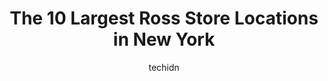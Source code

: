 ---
layout: ampstory
image: https://i0.wp.com/www.depkes.org/wp-content/uploads/2023/06/ross-0-in-new-york-1685967725.jpeg?resize=640,853
author: techidn
featured: false
description: Discover the impressive array of Ross options in New York, where you can find 10 of the largest Ross establishments in the area. From renowned classics to hidden gems, New York offers a dive
title: The 10 Largest Ross Store Locations in New York
cover:
   title: The 10 Largest Ross Store Locations in New York
   subtitle: Rickpate
   background: https://www.depkes.org/wp-content/uploads/2023/06/ross-0-in-new-york-1685967725.jpeg

pages: 
 - layout: thirds
   top: <h1>#1 Ross Dress for Less</h1>
   bottom: "<p>I always find great little surprises here. Nice variety of home and housewares. The store is usually pretty clean and the prices are fantastic.  I definitely recommend th</p>"
   background: https://www.depkes.org/wp-content/uploads/2023/06/ross-1-in-new-york-1685967726.jpeg
   backgroundblur: true
 - layout: thirds
   top: <h1>#2 Ross Dress for Less</h1>
   bottom: "<p>3371 US-1, Lawrenceville, NJ 08648, United States</p>"
   background: https://www.depkes.org/wp-content/uploads/2023/06/ross-2-in-new-york-1685967726.jpeg
   cta:
      link: https://www.depkes.org/blog/the-10-largest-ross-store-locations-in-new-york/
      text: The 10 Largest Ross Store Locations in New York
 - layout: thirds
   top: <h1>#3 Ross Dress for Less</h1>
   bottom: "<p>440 US-130, East Windsor, NJ 08520, United States</p>"
   background: https://www.depkes.org/wp-content/uploads/2023/06/ross-3-in-new-york-1685967726.jpeg
   cta:
      link: https://www.depkes.org/blog/the-10-largest-ross-store-locations-in-new-york/
      text: The 10 Largest Ross Store Locations in New York
 - layout: thirds
   top: <h1>#4 Dresses for Less</h1>
   bottom: "<p>92-26 Merrick Blvd, Queens, NY 11433, United States</p>"
   background: https://images.unsplash.com/photo-1488554378835-f7acf46e6c98?ixlib=rb-4.0.3&ixid=MnwxMjA3fDB8MHxwaG90by1wYWdlfHx8fGVufDB8fHx8&auto=format&fit=crop&w=640&h=853&q=80
   cta:
      link: https://www.depkes.org/blog/the-10-largest-ross-store-locations-in-new-york/
      text: The 10 Largest Ross Store Locations in New York
 - layout: thirds
   top: <h1>#5 Ross Metals Corp.</h1>
   bottom: "<p>54 W 47th St, New York, NY 10036, United States</p>"
   background: https://images.unsplash.com/photo-1608411404720-c8f0417bcdba?ixlib=rb-4.0.3&ixid=MnwxMjA3fDB8MHxwaG90by1wYWdlfHx8fGVufDB8fHx8&auto=format&fit=crop&w=640&h=853&q=80
   cta:
      link: https://www.depkes.org/blog/the-10-largest-ross-store-locations-in-new-york/
      text: The 10 Largest Ross Store Locations in New York
 - layout: thirds
   top: <h1>#6 Kathryn R. Ross, M.D.</h1>
   bottom: "<p>40 Worth St Suite 402, New York, NY 10013, United States</p>"
   background: https://images.unsplash.com/photo-1533735380053-eb8d0759b24a?ixlib=rb-4.0.3&ixid=MnwxMjA3fDB8MHxwaG90by1wYWdlfHx8fGVufDB8fHx8&auto=format&fit=crop&w=640&h=853&q=80
   cta:
      link: https://www.depkes.org/blog/the-10-largest-ross-store-locations-in-new-york/
      text: The 10 Largest Ross Store Locations in New York
 - layout: thirds
   top: <h1>#7 Ross Street Grocery</h1>
   bottom: "<p>185 Ross St, Brooklyn, NY 11211, United States</p>"
   background: https://images.unsplash.com/photo-1531169509526-f8f1fdaa4a67?ixlib=rb-4.0.3&ixid=MnwxMjA3fDB8MHxwaG90by1wYWdlfHx8fGVufDB8fHx8&auto=format&fit=crop&w=640&h=853&q=80
   cta:
      link: https://www.depkes.org/blog/the-10-largest-ross-store-locations-in-new-york/
      text: The 10 Largest Ross Store Locations in New York
 - layout: thirds
   middle: Continue reading...
   background: https://images.unsplash.com/photo-1522441815192-d9f04eb0615c?ixlib=rb-4.0.3&ixid=MnwxMjA3fDB8MHxwaG90by1wYWdlfHx8fGVufDB8fHx8&auto=format&fit=crop&w=640&h=853&q=80
   cta:
      link: https://www.depkes.org/blog/the-10-largest-ross-store-locations-in-new-york/
      text: The 10 Largest Ross Store Locations in New York
      
---
